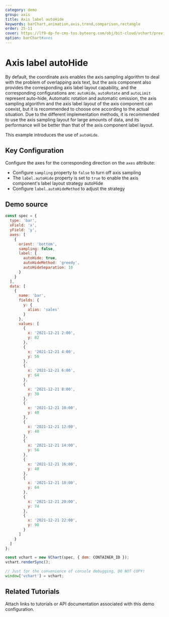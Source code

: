 ```yaml
---
category: demo
group: axis
title: Axis label autoHide
keywords: barChart,animation,axis,trend,comparison,rectangle
order: 25-11
cover: https://lf9-dp-fe-cms-tos.byteorg.com/obj/bit-cloud/vchart/preview/axis/axis-label-autoHide.png
option: barChart#axes
---
```


# Axis label autoHide

By default, the coordinate axis enables the axis sampling algorithm to deal with the problem of overlapping axis text, but the axis component also provides the corresponding axis label layout capability, and the corresponding configurations are: `autoHide`, `autoRotate` and `autoLimit` represent auto-hide, Automatic rotation and automatic omission, the axis sampling algorithm and the axis label layout of the axis component can coexist, but it is recommended to choose one according to the actual situation. Due to the different implementation methods, it is recommended to use the axis sampling layout for large amounts of data, and its performance will be better than that of the axis component label layout.

This example introduces the use of `autoHide`.

## Key Configuration

Configure the axes for the corresponding direction on the `axes` attribute:

- Configure `sampling` property to `false` to turn off axis sampling
- The `label.autoHide` property is set to `true` to enable the axis component's label layout strategy autoHide
- Configure `label.autoHideMethod` to adjust the strategy

## Demo source

```javascript livedemo
const spec = {
  type: 'bar',
  xField: 'x',
  yField: 'y',
  axes: [
    {
      orient: 'bottom',
      sampling: false,
      label: {
        autoHide: true,
        autoHideMethod: 'greedy',
        autoHideSeparation: 10
      }
    }
  ],
  data: [
    {
      name: 'bar',
      fields: {
        y: {
          alias: 'sales'
        }
      },
      values: [
        {
          x: '2021-12-21 2:00',
          y: 82
        },
        {
          x: '2021-12-21 4:00',
          y: 50
        },
        {
          x: '2021-12-21 6:00',
          y: 64
        },
        {
          x: '2021-12-21 8:00',
          y: 30
        },
        {
          x: '2021-12-21 10:00',
          y: 40
        },
        {
          x: '2021-12-21 12:00',
          y: 40
        },
        {
          x: '2021-12-21 14:00',
          y: 56
        },
        {
          x: '2021-12-21 16:00',
          y: 40
        },
        {
          x: '2021-12-21 18:00',
          y: 64
        },
        {
          x: '2021-12-21 20:00',
          y: 74
        },
        {
          x: '2021-12-21 22:00',
          y: 98
        }
      ]
    }
  ]
};

const vchart = new VChart(spec, { dom: CONTAINER_ID });
vchart.renderSync();

// Just for the convenience of console debugging, DO NOT COPY!
window['vchart'] = vchart;
```

## Related Tutorials

Attach links to tutorials or API documentation associated with this demo configuration.
